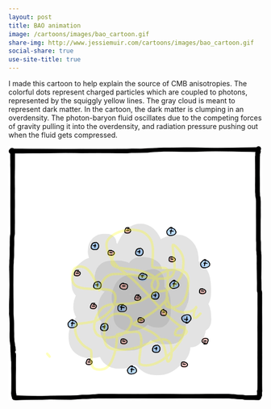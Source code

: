 ```yaml
---
layout: post
title: BAO animation
image: /cartoons/images/bao_cartoon.gif
share-img: http://www.jessiemuir.com/cartoons/images/bao_cartoon.gif
social-share: true
use-site-title: true
---
```


I made this cartoon to help explain the source of CMB anisotropies. The colorful dots represent charged particles which are coupled to photons, represented by the squiggly yellow lines. The gray cloud is meant to represent dark matter. In the cartoon, the dark matter is clumping in an overdensity. The photon-baryon fluid oscillates due to the competing forces of gravity pulling it into the overdensity, and radiation pressure pushing out when the fluid gets compressed. 

![alt="Animation of baryon acoustic oscillations. A gray, motionless blob represents a dark matter overdensity. Small circles with plus and minus signs represent charged particles, and scribbly yellow lines represent photons. The animation alternates between showing the word 'gravity' with inward pointing arrows, with the photons and charged particles moving toward the center, and showing the word 'pressure' with outward pointing arrows, with the photons and charged particles moving outward."](/cartoons/images/bao_cartoon.gif)

